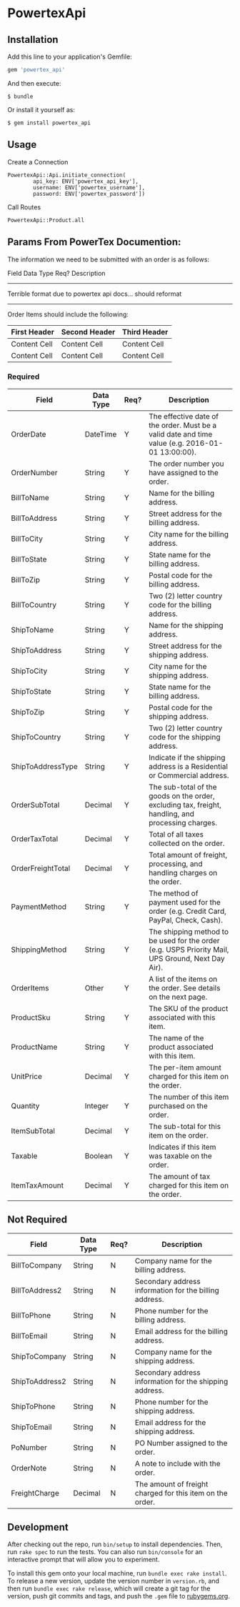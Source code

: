 # PowertexApi



## Installation

Add this line to your application's Gemfile:

```ruby
gem 'powertex_api'
```

And then execute:

    $ bundle

Or install it yourself as:

    $ gem install powertex_api

## Usage

Create a Connection

```
PowertexApi::Api.initiate_connection(
        api_key: ENV['powertex_api_key'],
        username: ENV['powertex_username'],
        password: ENV['powertex_password'])   
```

Call Routes 

````
PowertexApi::Product.all
````


## Params From PowerTex Documention: 

The information we need to be submitted with an order is as follows:

 

Field
Data Type
Req?
Description
_______________________________________________________

Terrible format due to powertex api docs... should reformat 

______


Order Items should include the following:

First Header | Second Header | Third Header
------------ | ------------- | ------------
Content Cell | Content Cell  | Content Cell
Content Cell | Content Cell  | Content Cell

### Required


Field | Data Type | Req? | Description
--- | --- | --- | --- |
OrderDate | DateTime | Y | The effective date of the order. Must be a valid date and time value (e.g. 2016-01-01 13:00:00).
|OrderNumber | String | Y | The order number you have assigned to the order.
|BillToName | String | Y | Name for the billing address.
|BillToAddress | String | Y | Street address for the billing address.
|BillToCity | String | Y | City name for the billing address.
|BillToState | String | Y | State name for the billing address.
|BillToZip | String | Y | Postal code for the billing address.
|BillToCountry | String | Y | Two (2) letter country code for the billing address.
|ShipToName | String | Y | Name for the shipping address.
|ShipToAddress | String | Y | Street address for the shipping address.
|ShipToCity | String | Y | City name for the shipping address.
|ShipToState | String | Y | State name for the billing address.
|ShipToZip | String | Y | Postal code for the shipping address.
|ShipToCountry | String | Y | Two (2) letter country code for the shipping address.
|ShipToAddressType | String | Y | Indicate if the shipping address is a Residential or Commercial address.
|OrderSubTotal | Decimal | Y | The sub-total of the goods on the order, excluding tax, freight, handling, and processing charges.
|OrderTaxTotal | Decimal | Y | Total of all taxes collected on the order.
|OrderFreightTotal | Decimal | Y | Total amount of freight, processing, and handling charges on the order.
|PaymentMethod | String | Y | The method of payment used for the order (e.g. Credit Card, PayPal, Check, Cash).
|ShippingMethod | String | Y | The shipping method to be used for the order (e.g. USPS Priority Mail, UPS Ground, Next Day Air).
|OrderItems | Other | Y | A list of the items on the order. See details on the next page.
|ProductSku | String | Y | The SKU of the product associated with this item.
|ProductName | String | Y | The name of the product associated with this item.
|UnitPrice | Decimal | Y | The per-item amount charged for this item on the order.
|Quantity | Integer | Y | The number of this item purchased on the order.
|ItemSubTotal | Decimal | Y | The sub-total for this item on the order.
|Taxable | Boolean | Y | Indicates if this item was taxable on the order.
|ItemTaxAmount | Decimal | Y | The amount of tax charged for this item on the order.


## Not Required
 Field | Data Type | Req? | Description
 ------ | ---------- | ------ | -----------
BillToCompany | String | N | Company name for the billing address.
BillToAddress2 | String | N | Secondary address information for the billing address.
BillToPhone | String | N | Phone number for the billing address.
BillToEmail | String | N | Email address for the billing address.
ShipToCompany | String | N | Company name for the shipping address.
ShipToAddress2 | String | N | Secondary address information for the shipping address.
ShipToPhone | String | N | Phone number for the shipping address.
ShipToEmail | String | N | Email address for the shipping address.
PoNumber | String | N | PO Number assigned to the order.
OrderNote | String | N | A note to include with the order.
FreightCharge | Decimal | N | The amount of freight charged for this item on the order.


## Development

After checking out the repo, run `bin/setup` to install dependencies. Then, run `rake spec` to run the tests. You can also run `bin/console` for an interactive prompt that will allow you to experiment.

To install this gem onto your local machine, run `bundle exec rake install`. To release a new version, update the version number in `version.rb`, and then run `bundle exec rake release`, which will create a git tag for the version, push git commits and tags, and push the `.gem` file to [rubygems.org](https://rubygems.org).

